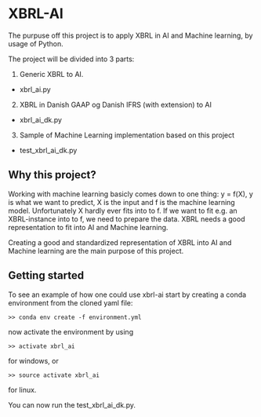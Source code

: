 # XBRL-AI

The purpuse off this project is to apply XBRL in AI and Machine learning, by usage of Python.

The project will be divided into 3 parts:
1. Generic XBRL to AI.
  * xbrl_ai.py
2. XBRL in Danish GAAP og Danish IFRS (with extension) to AI
  * xbrl_ai_dk.py
3. Sample of Machine Learning implementation based on this project
  * test_xbrl_ai_dk.py

## Why this project?

Working with machine learning basicly comes down to one thing: y = f(X), y is what we want to predict, X is the input and f is the machine learning model. Unfortunately X hardly ever fits into to f. If we want to fit e.g. an XBRL-instance into to f, we need to prepare the data. XBRL needs a good representation to fit into AI and Machine learning.

Creating a good and standardized representation of XBRL into AI and Machine learning are the main purpose of this project.

## Getting started

To see an example of how one could use xbrl-ai start by creating a conda environment from the cloned yaml file:
```
>> conda env create -f environment.yml
```
now activate the environment by using
```
>> activate xbrl_ai
```
for windows, or
```
>> source activate xbrl_ai
```
for linux.

You can now run the test_xbrl_ai_dk.py.
